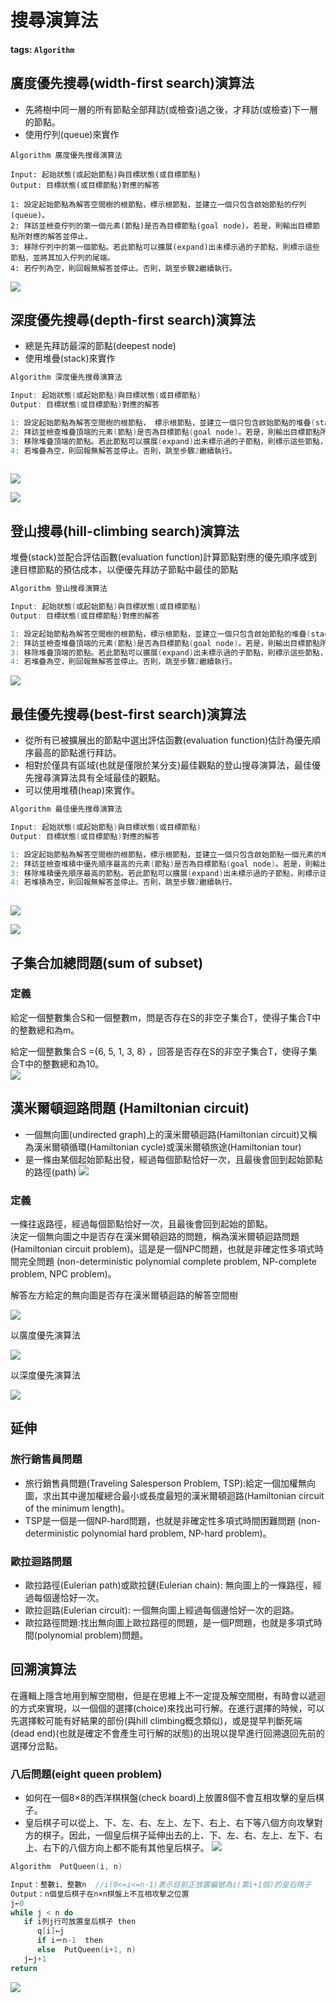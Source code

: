 # 搜尋演算法

#### tags: `Algorithm` <a id="tags-Algorithm"></a>

## 廣度優先搜尋\(width-first search\)演算法 <a id="&#x5EE3;&#x5EA6;&#x512A;&#x5148;&#x641C;&#x5C0B;width-first-search&#x6F14;&#x7B97;&#x6CD5;"></a>

* 先將樹中同一層的所有節點全部拜訪\(或檢查\)過之後，才拜訪\(或檢查\)下一層的節點。
* 使用佇列\(queue\)來實作

```text
Algorithm 廣度優先搜尋演算法

Input: 起始狀態(或起始節點)與目標狀態(或目標節點) 
Output: 目標狀態(或目標節點)對應的解答

1: 設定起始節點為解答空間樹的根節點，標示根節點，並建立一個只包含啟始節點的佇列(queue)。
2: 拜訪並檢查佇列的第一個元素(節點)是否為目標節點(goal node)。若是，則輸出目標節點所對應的解答並停止。
3: 移除佇列中的第一個節點。若此節點可以擴展(expand)出未標示過的子節點，則標示這些節點，並將其加入佇列的尾端。
4: 若佇列為空，則回報無解答並停止。否則，跳至步驟2繼續執行。

```

![](https://i.imgur.com/8rIKg0r.png)

## 深度優先搜尋\(depth-first search\)演算法 <a id="&#x6DF1;&#x5EA6;&#x512A;&#x5148;&#x641C;&#x5C0B;depth-first-search&#x6F14;&#x7B97;&#x6CD5;"></a>

* 總是先拜訪最深的節點\(deepest node\)
* 使用堆疊\(stack\)來實作

```cpp
Algorithm 深度優先搜尋演算法

Input: 起始狀態(或起始節點)與目標狀態(或目標節點) 
Output: 目標狀態(或目標節點)對應的解答

1: 設定起始節點為解答空間樹的根節點， 標示根節點，並建立一個只包含啟始節點的堆疊(stack)。
2: 拜訪並檢查堆疊頂端的元素(節點)是否為目標節點(goal node)。若是，則輸出目標節點所對應的解答並停止。
3: 移除堆疊頂端的節點。若此節點可以擴展(expand)出未標示過的子節點，則標示這些節點，並將其一一加入堆疊的頂端。
4: 若堆疊為空，則回報無解答並停止。否則，跳至步驟2繼續執行。
 
```

![](https://i.imgur.com/4ydM26S.png)

![](https://i.imgur.com/LgvTPFw.png)

## 登山搜尋\(hill-climbing search\)演算法 <a id="&#x767B;&#x5C71;&#x641C;&#x5C0B;hill-climbing-search&#x6F14;&#x7B97;&#x6CD5;"></a>

堆疊\(stack\)並配合評估函數\(evaluation function\)計算節點對應的優先順序或到達目標節點的預估成本，以便優先拜訪子節點中最佳的節點

```cpp
Algorithm 登山搜尋演算法

Input: 起始狀態(或起始節點)與目標狀態(或目標節點) 
Output: 目標狀態(或目標節點)對應的解答

1: 設定起始節點為解答空間樹的根節點，標示根節點，並建立一個只包含啟始節點的堆疊(stack)。
2: 拜訪並檢查堆疊頂端的元素(節點)是否為目標節點(goal node)。若是，則輸出目標節點所對應的解答並停止。
3: 移除堆疊頂端的節點。若此節點可以擴展(expand)出未標示過的子節點，則標示這些節點，並根據由評估函數所計算的優先順序將其一一加入堆疊的頂端，優先順序低的先加入。
4: 若堆疊為空，則回報無解答並停止。否則，跳至步驟2繼續執行。
```

![](https://i.imgur.com/aPHRRnQ.png)

## 最佳優先搜尋\(best-first search\)演算法 <a id="&#x6700;&#x4F73;&#x512A;&#x5148;&#x641C;&#x5C0B;best-first-search&#x6F14;&#x7B97;&#x6CD5;"></a>

* 從所有已被擴展出的節點中選出評估函數\(evaluation function\)估計為優先順序最高的節點進行拜訪。
* 相對於僅具有區域\(也就是僅限於某分支\)最佳觀點的登山搜尋演算法，最佳優先搜尋演算法具有全域最佳的觀點。
* 可以使用堆積\(heap\)來實作。

```cpp
Algorithm 最佳優先搜尋演算法

Input: 起始狀態(或起始節點)與目標狀態(或目標節點) 
Output: 目標狀態(或目標節點)對應的解答

1: 設定起始節點為解答空間樹的根節點，標示根節點，並建立一個只包含啟始節點一個元素的堆積(heap)。
2: 拜訪並檢查堆積中優先順序最高的元素(節點)是否為目標節點(goal node)。若是，則輸出目標節點所對應的解答並停止。
3: 移除堆積優先順序最高的節點。若此節點可以擴展(expand)出未標示過的子節點，則標示這些節點，並根據由評估函數所計算的優先順序將其一一加入堆積中。
4: 若堆積為空，則回報無解答並停止。否則，跳至步驟2繼續執行。
 
```

![](https://i.imgur.com/1kM13rl.png)

![](https://i.imgur.com/1jqDkGH.png)

## 子集合加總問題\(sum of subset\) <a id="&#x5B50;&#x96C6;&#x5408;&#x52A0;&#x7E3D;&#x554F;&#x984C;sum-of-subset"></a>

### 定義 <a id="&#x5B9A;&#x7FA9;0"></a>

給定一個整數集合S和一個整數m，問是否存在S的非空子集合T，使得子集合T中的整數總和為m。

給定一個整數集合S ={6, 5, 1, 3, 8} ，回答是否存在S的非空子集合T，使得子集合T中的整數總和為10。  
 ![](https://i.imgur.com/L8QLlIF.png)

## 漢米爾頓迴路問題 \(Hamiltonian circuit\) <a id="&#x6F22;&#x7C73;&#x723E;&#x9813;&#x8FF4;&#x8DEF;&#x554F;&#x984C;-Hamiltonian-circuit"></a>

* 一個無向圖\(undirected graph\)上的漢米爾頓迴路\(Hamiltonian circuit\)又稱為漢米爾頓循環\(Hamiltonian cycle\)或漢米爾頓旅途\(Hamiltonian tour\)
* 是一條由某個起始節點出發，經過每個節點恰好一次，且最後會回到起始節點的路徑\(path\)  ![](https://i.imgur.com/d8MKd8w.png)

### 定義 <a id="&#x5B9A;&#x7FA9;"></a>

一條往返路徑，經過每個節點恰好一次，且最後會回到起始的節點。  
 決定一個無向圖之中是否存在漢米爾頓迴路的問題，稱為漢米爾頓迴路問題\(Hamiltonian circuit problem\)。這是是一個NPC問題，也就是非確定性多項式時間完全問題 \(non-deterministic polynomial complete problem, NP-complete problem, NPC problem\)。

解答左方給定的無向圖是否存在漢米爾頓迴路的解答空間樹  
 

![](https://i.imgur.com/8fFpWxq.png)

以廣度優先演算法  
 

![](https://i.imgur.com/zECJ3Ao.png)

以深度優先演算法  
 

![](https://i.imgur.com/xwOSqsd.png)

## 延伸 <a id="&#x5EF6;&#x4F38;"></a>

### 旅行銷售員問題 <a id="&#x65C5;&#x884C;&#x92B7;&#x552E;&#x54E1;&#x554F;&#x984C;"></a>

* 旅行銷售員問題\(Traveling Salesperson Problem, TSP\):給定一個加權無向圖，求出其中邊加權總合最小或長度最短的漢米爾頓迴路\(Hamiltonian circuit of the minimum length\)。
* TSP是一個是一個NP-hard問題，也就是非確定性多項式時間困難問題 \(non-deterministic polynomial hard problem, NP-hard problem\)。

### 歐拉迴路問題 <a id="&#x6B50;&#x62C9;&#x8FF4;&#x8DEF;&#x554F;&#x984C;"></a>

* 歐拉路徑\(Eulerian path\)或歐拉鏈\(Eulerian chain\): 無向圖上的一條路徑，經過每個邊恰好一次。
* 歐拉迴路\(Eulerian circuit\): 一個無向圖上經過每個邊恰好一次的迴路。
* 歐拉路徑問題:找出無向圖上歐拉路徑的問題，是一個P問題，也就是多項式時間\(polynomial problem\)問題。

## 回溯演算法 <a id="&#x56DE;&#x6EAF;&#x6F14;&#x7B97;&#x6CD5;"></a>

在邏輯上隱含地用到解空間樹，但是在思維上不一定提及解空間樹，有時會以遞迴的方式來實現，以一個個的選擇\(choice\)來找出可行解。在進行選擇的時候，可以先選擇較可能有好結果的部份\(與hill climbing概念類似\)，或是提早判斷死端\(dead end\)\(也就是確定不會產生可行解的狀態\)的出現以提早進行回溯退回先前的選擇分岔點。

### 八后問題\(eight queen problem\) <a id="&#x516B;&#x540E;&#x554F;&#x984C;eight-queen-problem"></a>

* 如何在一個8×8的西洋棋棋盤\(check board\)上放置8個不會互相攻擊的皇后棋子。
* 皇后棋子可以從上、下、左、右、左上、左下、右上、右下等八個方向攻擊對方的棋子。因此，一個皇后棋子延伸出去的上、下、左、右、左上、左下、右上、右下的八個方向上都不能有其他皇后棋子。  ![](https://i.imgur.com/wmp2CWl.png)

```cpp
Algorithm  PutQueen(i, n)

Input：整數i、整數n  //i(0<=i<=n-1)表示目前正放置編號為i(第i+1個)的皇后棋子
Output：n個皇后棋子在n×n棋盤上不互相攻擊之位置
j←0  
while j < n do
   if i列j行可放置皇后棋子 then 
      q[i]←j
      if i＝n-1  then
      else  PutQueen(i+1, n)
   j←j+1 
return

```

![](https://i.imgur.com/NKNCokV.png)

